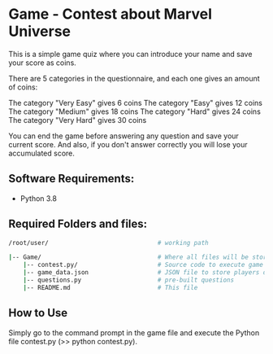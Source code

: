 # Game - Contest about Marvel Universe

This is a simple game quiz where you can introduce your name and save your score as coins. 

There are 5 categories in the  questionnaire, and each one gives an amount of coins: 

The category "Very Easy" gives 6 coins
The category "Easy" gives 12 coins
The category "Medium" gives 18 coins
The category "Hard" gives 24 coins
The category "Very Hard" gives 30 coins

You can end the game before answering any question and save your current score.
And also, if you don't answer correctly you will lose your accumulated score. 

## Software Requirements:

- Python 3.8

## Required Folders and files:

```bash
/root/user/                              # working path

|-- Game/                                # Where all files will be stored
    |-- contest.py/                      # Source code to execute game quiz
    |-- game_data.json                   # JSON file to store players data
    |-- questions.py                     # pre-built questions 
    |-- README.md                        # This file
```

## How to Use

Simply go to the command prompt in the game file and execute the Python file contest.py (>> python contest.py).
